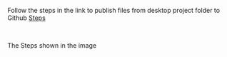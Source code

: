 Follow the steps in the link to publish files from desktop project folder to Github [Steps](https://help.github.com/en/articles/adding-an-existing-project-to-github-using-the-command-line)

</br>

The Steps shown in the image 
